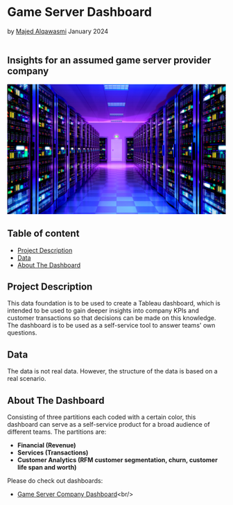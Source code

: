 # Game Server Dashboard
by [Majed Alqawasmi](https://github.com/MajedAlqawasmi) January 2024
<br/><br/>
##  Insights for an assumed game server provider company
<img src="https://github.com/MajedAlqawasmi/game_server_dashboard/blob/main/rackore-game-server.jpeg" width="1000" height="300">

## Table of content

- [Project Description](https://github.com/MajedAlqawasmi/final_project_ironhac/blob/main/README.md#project-description)
- [Data](https://github.com/MajedAlqawasmi/final_project_ironhac/blob/main/README.md#data)
- [About The Dashboard](https://github.com/MajedAlqawasmi/final_project_ironhac/blob/main/README.md#process--tools)

## Project Description
This data foundation is to be used to create a Tableau dashboard, which is intended to be used to gain deeper insights into company KPIs and customer transactions so that decisions can be made on this knowledge. The dashboard is to be used as a self-service tool to answer teams' own questions. 

## Data
The data is not real data. However, the structure of the data is based on a real scenario.

## About The Dashboard
Consisting of three partitions each coded with a certain color, this dashboard can serve as a self-service product for a broad audience of different teams. The partitions are:

- **Financial (Revenue)**
- **Services (Transactions)**
- **Customer Analytics (RFM customer segmentation, churn, customer life span and worth)**

Please do check out dashboards:
- [Game Server Company Dashboard]([https://public.tableau.com/views/final_project_ironhack/GeneralComplaintsDashboards?:language=en-US&:display_count=n&:origin=viz_share_link](https://public.tableau.com/views/GameServerDashboard/Dashboard?:language=en-US&:display_count=n&:origin=viz_share_link)https://public.tableau.com/views/GameServerDashboard/Dashboard?:language=en-US&:display_count=n&:origin=viz_share_link)<br/>

